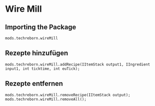 # Wire Mill

## Importing the Package
`mods.techreborn.wireMill`

## Rezepte hinzufügen
```zenscript
mods.techreborn.wireMill.addRecipe(IItemStack output1, IIngredient input1, int ticktime, int euTick);
```

## Rezepte entfernen
```zenscript
mods.techreborn.wireMill.removeRecipe(IItemStack output);
mods.techreborn.wireMill.removeAll();
```